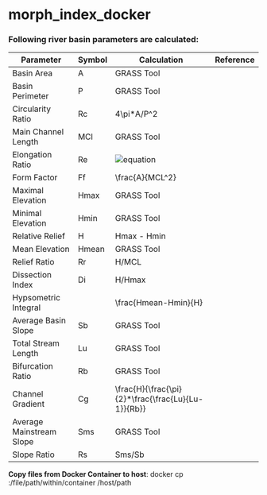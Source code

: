 # morph_index_docker

### Following river basin parameters are calculated:

| Parameter | Symbol | Calculation | Reference |
| --- | --- | ---| --- |
| Basin Area | A | GRASS Tool | |
| Basin Perimeter | P | GRASS Tool | |
| Circularity Ratio | Rc | 4\pi*A/P^2| |
| Main Channel Length | MCl | GRASS Tool | |
| Elongation Ratio | Re | ![equation](https://latex.codecogs.com/gif.latex?\dpi{100}\frac{2*\sqrt{A/\pi}}{MCL}) | |
| Form Factor | Ff | \frac{A}{MCL^2} | |
| Maximal Elevation | Hmax | GRASS Tool | |
| Minimal Elevation | Hmin | GRASS Tool | |
| Relative Relief | H | Hmax - Hmin | |
| Mean Elevation | Hmean | GRASS Tool | |
| Relief Ratio | Rr | H/MCL | |
| Dissection Index | Di | H/Hmax | |
| Hypsometric Integral | | \frac{Hmean-Hmin}{H} | |
| Average Basin Slope | Sb | GRASS Tool | |
| Total Stream Length | Lu | GRASS Tool | |
| Bifurcation Ratio | Rb | GRASS Tool | |
| Channel Gradient | Cg | \frac{H}{\frac{\pi}{2}*\frac{\frac{Lu}{Lu-1}}{Rb}} | |
| Average Mainstream Slope | Sms | GRASS Tool | |
| Slope Ratio | Rs| Sms/Sb| |


__Copy files from Docker Container to host__:
docker cp <container-id>:/file/path/within/container /host/path
